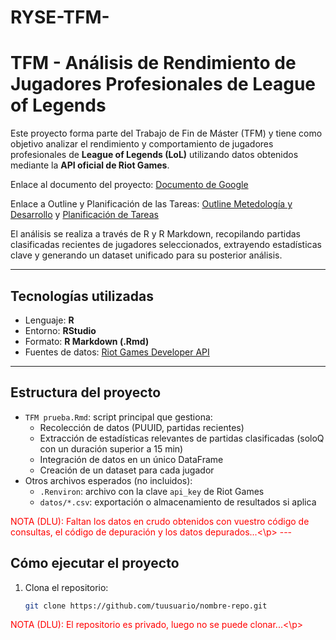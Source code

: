 # RYSE-TFM-
# TFM - Análisis de Rendimiento de Jugadores Profesionales de League of Legends

Este proyecto forma parte del Trabajo de Fin de Máster (TFM) y tiene como objetivo analizar el rendimiento y comportamiento de jugadores profesionales de **League of Legends (LoL)** utilizando datos obtenidos mediante la **API oficial de Riot Games**.

Enlace al documento del proyecto: [Documento de Google](https://docs.google.com/document/d/1eidNoR7E6L5WWEgmf1BtzN6xazL0aB-b/edit?usp=sharing&ouid=105307291187483947765&rtpof=true&sd=true)

Enlace a Outline y Planificación de las Tareas: [Outline Metedología y Desarrollo](https://docs.google.com/document/d/1-xVnkuvqqZI0_UUrvR2LCbB2vsJqk2nCJonvTQYsBsA/edit?usp=sharing) y [Planificación de Tareas](https://docs.google.com/spreadsheets/d/1CuY2KTSSd9vutyjWNhCmVz7AMuAKnRWjWEdgWc6cSqU/edit?usp=sharing)

El análisis se realiza a través de R y R Markdown, recopilando partidas clasificadas recientes de jugadores seleccionados, extrayendo estadísticas clave y generando un dataset unificado para su posterior análisis.

---

## Tecnologías utilizadas
- Lenguaje: **R**
- Entorno: **RStudio**
- Formato: **R Markdown (.Rmd)**
- Fuentes de datos: [Riot Games Developer API](https://developer.riotgames.com/)

---

## Estructura del proyecto

- `TFM prueba.Rmd`: script principal que gestiona:
  - Recolección de datos (PUUID, partidas recientes)
  - Extracción de estadísticas relevantes de partidas clasificadas (soloQ con un duración superior a 15 min)
  - Integración de datos en un único DataFrame
  - Creación de un dataset para cada jugador
- Otros archivos esperados (no incluidos):
  - `.Renviron`: archivo con la clave `api_key` de Riot Games
  - `datos/*.csv`: exportación o almacenamiento de resultados si aplica

<p style="color:red"> NOTA (DLU): Faltan los datos en crudo obtenidos con vuestro código de consultas, el código de depuración y los datos depurados...<\p>
---

## Cómo ejecutar el proyecto

1. Clona el repositorio:
   ```bash
   git clone https://github.com/tuusuario/nombre-repo.git

<p style="color:red"> NOTA (DLU): El repositorio es privado, luego no se puede clonar...<\p>
